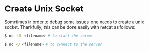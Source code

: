 # Create Unix Socket

Sometimes in order to debug some issues, one needs to create a unix socket. Thankfully, this can be done easily with
netcat as follows:

```bash
$ nc -Ul <filename> # to start the server
```

```bash
$ nc -U <filename> # to connect to the server
```
